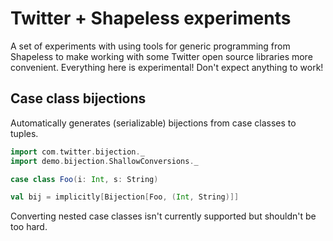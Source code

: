 Twitter + Shapeless experiments
===============================

A set of experiments with using tools for generic programming from Shapeless to
make working with some Twitter open source libraries more convenient. Everything
here is experimental! Don't expect anything to work!

Case class bijections
---------------------

Automatically generates (serializable) bijections from case classes to tuples.

``` scala
import com.twitter.bijection._
import demo.bijection.ShallowConversions._

case class Foo(i: Int, s: String)

val bij = implicitly[Bijection[Foo, (Int, String)]]
```

Converting nested case classes isn't currently supported but shouldn't be too
hard.
